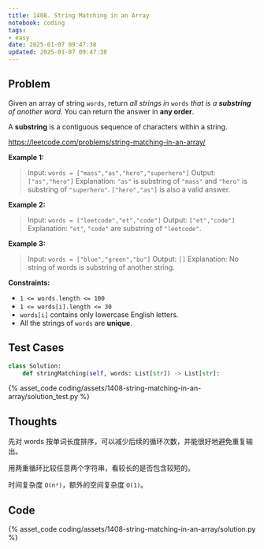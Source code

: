```yaml
---
title: 1408. String Matching in an Array
notebook: coding
tags:
- easy
date: 2025-01-07 09:47:38
updated: 2025-01-07 09:47:38
---
```

## Problem

Given an array of string `words`, return _all strings in_ `words` _that is a **substring** of another word_. You can return the answer in **any order**.

A **substring** is a contiguous sequence of characters within a string.

<https://leetcode.com/problems/string-matching-in-an-array/>

**Example 1:**

> Input: `words = ["mass","as","hero","superhero"]`
> Output: `["as","hero"]`
> Explanation: `"as"` is substring of `"mass"` and `"hero"` is substring of `"superhero"`.
> `["hero","as"]` is also a valid answer.

**Example 2:**

> Input: `words = ["leetcode","et","code"]`
> Output: `["et","code"]`
> Explanation: `"et"`, `"code"` are substring of `"leetcode"`.

**Example 3:**

> Input: `words = ["blue","green","bu"]`
> Output: `[]`
> Explanation: No string of words is substring of another string.

**Constraints:**

- `1 <= words.length <= 100`
- `1 <= words[i].length <= 30`
- `words[i]` contains only lowercase English letters.
- All the strings of `words` are **unique**.

## Test Cases

``` python
class Solution:
    def stringMatching(self, words: List[str]) -> List[str]:
```

{% asset_code coding/assets/1408-string-matching-in-an-array/solution_test.py %}

## Thoughts

先对 words 按单词长度排序，可以减少后续的循环次数，并能很好地避免重复输出。

用两重循环比较任意两个字符串，看较长的是否包含较短的。

时间复杂度 `O(n²)`，额外的空间复杂度 `O(1)`。

## Code

{% asset_code coding/assets/1408-string-matching-in-an-array/solution.py %}
